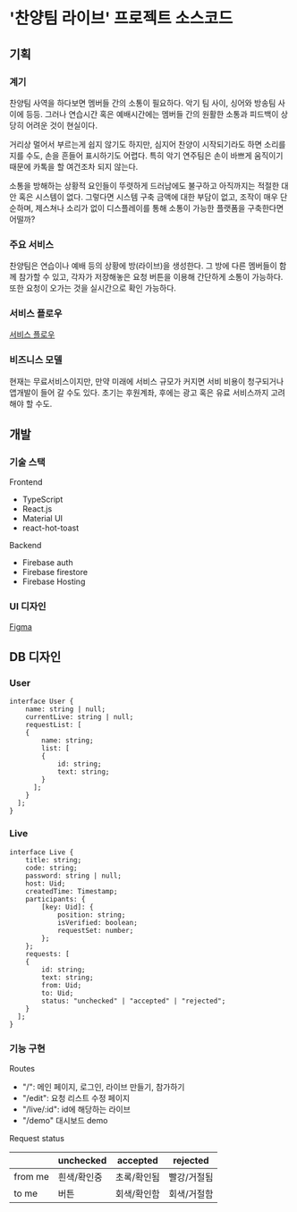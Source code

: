 # '찬양팀 라이브' 프로젝트 소스코드

## 기획

### 계기

찬양팀 사역을 하다보면 멤버들 간의 소통이 필요하다. 악기 팀 사이, 싱어와 방송팀 사이에 등등. 그러나 연습시간 혹은 예배시간에는 멤버들 간의 원활한 소통과 피드백이 상당히 어려운 것이 현실이다.

거리상 멀어서 부르는게 쉽지 않기도 하지만, 심지어 찬양이 시작되기라도 하면 소리를 지를 수도, 손을 흔들어 표시하기도 어렵다. 특히 악기 연주팀은 손이 바쁘게 움직이기 때문에 카톡을 할 여건조차 되지 않는다.

소통을 방해하는 상황적 요인들이 뚜렷하게 드러남에도 불구하고 아직까지는 적절한 대안 혹은 시스템이 없다. 그렇다면 시스템 구축 금액에 대한 부담이 없고, 조작이 매우 단순하며, 제스쳐나 소리가 없이 디스플레이를 통해 소통이 가능한 플랫폼을 구축한다면 어떨까?

### 주요 서비스

찬양팀은 연습이나 예배 등의 상황에 방(라이브)을 생성한다. 그 방에 다른 멤버들이 함께 참가할 수 있고, 각자가 저장해놓은 요청 버튼을 이용해 간단하게 소통이 가능하다. 또한 요청이 오가는 것을 실시간으로 확인 가능하다.

### 서비스 플로우
[서비스 플로우](https://miro.com/app/board/uXjVOWMhuW4=/?invite_link_id=84353965716)

### 비즈니스 모델

현재는 무료서비스이지만, 만약 미래에 서비스 규모가 커지면 서비 비용이 청구되거나 앱개발이 들어 갈 수도 있다. 초기는 후원계좌, 후에는 광고 혹은 유료 서비스까지 고려해야 할 수도.

## 개발

### 기술 스택

Frontend

- TypeScript
- React.js
- Material UI
- react-hot-toast

Backend

- Firebase auth
- Firebase firestore
- Firebase Hosting

### UI 디자인
[Figma](https://www.figma.com/embed?embed_host=notion&url=https%3A%2F%2Fwww.figma.com%2Ffile%2FzXh3hUi41JhsyobXucJnga%2F%25EC%25B0%25AC%25EC%2596%2591%25ED%258C%2580-%25EC%2586%258C%25ED%2586%25B5-%25EC%258B%259C%25EC%258A%25A4%25ED%2585%259C%3Fnode-id%3D0%253A1)

## DB 디자인

### User

```tsx
interface User {
	name: string | null;
	currentLive: string | null;
	requestList: [
    {
	    name: string;
	    list: [
        {
	        id: string;
	        text: string;
        }
      ];
    }
  ];
}
```

### Live

```tsx
interface Live {
	title: string;
	code: string;
	password: string | null;
	host: Uid;
	createdTime: Timestamp;
	participants: {
		[key: Uid]: {
			position: string;
			isVerified: boolean;
			requestSet: number;
		};
	};
	requests: [
    {
	    id: string;
	    text: string;
	    from: Uid;
	    to: Uid;
	    status: "unchecked" | "accepted" | "rejected";
    }
  ];
}
```

### 기능 구현

Routes

- "/":	메인 페이지, 로그인, 라이브 만들기, 참가하기
- "/edit":	요청 리스트 수정 페이지
- "/live/:id":	id에 해당하는 라이브
- "/demo"	대시보드 demo

Request status

|  | unchecked | accepted | rejected |
| --- | --- | --- | --- |
| from me | 흰색/확인중 | 초록/확인됨 | 빨강/거절됨 |
| to me | 버튼 | 회색/확인함 | 회색/거절함 |
